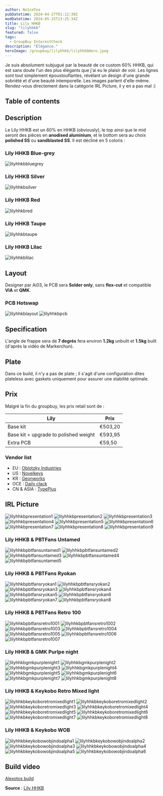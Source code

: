 ```yaml
---
author: No1ceTea
pubDatetime: 2024-04-27T01:12:30Z
modDatetime: 2024-05-15T13:25:34Z
title: Lily HHKB
slug: "lilyhhkb"
featured: false
tags:
  - GroupBuy InterestCheck
description: "Élégance."
heroImage: /groupbuy/lilyhhkb/lilyhhkbHero.jpeg
---
```


Je suis absolument subjugué par la beauté de ce custom 60% HHKB, qui est sans doute l'un des plus élégants que j'ai eu le plaisir de voir. Les lignes sont tout simplement époustouflantes, révélant un design d'une grande sobriété et d'une beauté intemporelle. Les images parlent d'elle-même. Rendez-vous directement dans la catégorie IRL Picture, il y en a pas mal :)

## Table of contents

## Description

Le Lily HHKB est un 60% en HHKB (obviously), le top ainsi que le mid seront des pièces en **anodised aluminium**, et le bottom sera au choix **polished SS** ou **sandblasted SS**.
Il est décliné en 5 coloris :

### Lily HHKB Blue-grey

![lilyhhkbbluegrey](/groupbuy/lilyhhkb/lilyhhkbbluegrey.jpeg)

### Lily HHKB Silver

![lilyhhkbsilver](/groupbuy/lilyhhkb/lilyhhkbsilver.jpeg)

### Lily HHKB Red

![lilyhhkbred](/groupbuy/lilyhhkb/lilyhhkbred.jpeg)

### Lily HHKB Taupe

![lilyhhkbtaupe](/groupbuy/lilyhhkb/lilyhhkbtaupe.jpeg)

### Lily HHKB Lilac

![lilyhhkblilac](/groupbuy/lilyhhkb/lilyhhkblilac.jpeg)

## Layout

Designer par Ai03, le PCB sera **Solder only**, sans **flex-cut** et compatible **VIA** et **QMK**.

### PCB Hotswap

![lilyhhkblayout](/groupbuy/lilyhhkb/lilyhhkblayout.jpg)
![lilyhhkbpcb](/groupbuy/lilyhhkb/lilyhhkbpcb.jpeg)

## Specification

L'angle de frappe sera de **7 degrés** fera environ **1.2kg** unbuilt et **1.5kg** built (d'après la vidéo de Markerchun).

## Plate

Dans ce build, il n'y a pas de plate ; il s'agit d'une configuration dites plateless avec gaskets uniquement pour assurer une stabilité optimale.

## Prix

Malgré la fin du groupbuy, les prix retail sont de :

| Lily                                  | Prix   |
| ------------------------------------- | ------- |
| Base kit                              | €503,20 |
| Base kit + upgrade to polished weight | €593,95 |
| Extra PCB                             | €59,50  |

### Vendor list

- EU : [Oblotzky Industries](https://oblotzky.industries/products/lily)
- US : [Novelkeys](https://novelkeys.com/products/lily-keyboard)
- KR : [Geonworks](https://geon.works/products/gb-lily-hhkb-barebone-kit)
- OCE : [Daily clack](https://dailyclack.com/products/lily-keyboard-kit)
- CN & ASIA : [TypePlus](https://typeplus.net/collections/lily)

## IRL Picture

![lilyhhkbpresentation1](/groupbuy/lilyhhkb/lilyhhkbpresentation1.jpg)
![lilyhhkbpresentation2](/groupbuy/lilyhhkb/lilyhhkbpresentation2.jpeg)
![lilyhhkbpresentation3](/groupbuy/lilyhhkb/lilyhhkbpresentation3.jpeg)
![lilyhhkbpresentation4](/groupbuy/lilyhhkb/lilyhhkbpresentation4.jpeg)
![lilyhhkbpresentation5](/groupbuy/lilyhhkb/lilyhhkbpresentation5.jpeg)
![lilyhhkbpresentation6](/groupbuy/lilyhhkb/lilyhhkbpresentation6.jpeg)
![lilyhhkbpresentation7](/groupbuy/lilyhhkb/lilyhhkbpresentation7.jpeg)
![lilyhhkbpresentation8](/groupbuy/lilyhhkb/lilyhhkbpresentation8.jpg)
![lilyhhkbpresentation9](/groupbuy/lilyhhkb/lilyhhkbpresentation9.jpg)

### Lily HHKB & PBTFans Untamed

![lilyhhkbpbtfansuntamed1](/groupbuy/lilyhhkb/lilyhhkbpbtfansuntamed1.jpg)
![lilyhhkbpbtfansuntamed2](/groupbuy/lilyhhkb/lilyhhkbpbtfansuntamed2.jpg)
![lilyhhkbpbtfansuntamed3](/groupbuy/lilyhhkb/lilyhhkbpbtfansuntamed3.jpg)
![lilyhhkbpbtfansuntamed4](/groupbuy/lilyhhkb/lilyhhkbpbtfansuntamed4.jpg)
![lilyhhkbpbtfansuntamed5](/groupbuy/lilyhhkb/lilyhhkbpbtfansuntamed5.jpg)

### Lily HHKB & PBTFans Ryokan

![lilyhhkbpbtfansryokan1](/groupbuy/lilyhhkb/lilyhhkbpbtfansryokan1.jpg)
![lilyhhkbpbtfansryokan2](/groupbuy/lilyhhkb/lilyhhkbpbtfansryokan2.jpg)
![lilyhhkbpbtfansryokan3](/groupbuy/lilyhhkb/lilyhhkbpbtfansryokan3.jpg)
![lilyhhkbpbtfansryokan4](/groupbuy/lilyhhkb/lilyhhkbpbtfansryokan4.jpg)
![lilyhhkbpbtfansryokan5](/groupbuy/lilyhhkb/lilyhhkbpbtfansryokan5.jpg)
![lilyhhkbpbtfansryokan6](/groupbuy/lilyhhkb/lilyhhkbpbtfansryokan6.jpg)
![lilyhhkbpbtfansryokan7](/groupbuy/lilyhhkb/lilyhhkbpbtfansryokan7.jpg)
![lilyhhkbpbtfansryokan8](/groupbuy/lilyhhkb/lilyhhkbpbtfansryokan8.jpg)

### Lily HHKB & PBTFans Retro 100

![lilyhhkbpbtfansretro1001](/groupbuy/lilyhhkb/lilyhhkbpbtfansretro1001.jpg)
![lilyhhkbpbtfansretro1002](/groupbuy/lilyhhkb/lilyhhkbpbtfansretro1002.jpg)
![lilyhhkbpbtfansretro1003](/groupbuy/lilyhhkb/lilyhhkbpbtfansretro1003.jpg)
![lilyhhkbpbtfansretro1004](/groupbuy/lilyhhkb/lilyhhkbpbtfansretro1004.jpg)
![lilyhhkbpbtfansretro1005](/groupbuy/lilyhhkb/lilyhhkbpbtfansretro1005.jpg)
![lilyhhkbpbtfansretro1006](/groupbuy/lilyhhkb/lilyhhkbpbtfansretro1006.jpg)
![lilyhhkbpbtfansretro1007](/groupbuy/lilyhhkb/lilyhhkbpbtfansretro1007.jpg)

### Lily HHKB & GMK Purlpe night

![lilyhhkbgmkpurplenight1](/groupbuy/lilyhhkb/lilyhhkbgmkpurplenight1.jpg)
![lilyhhkbgmkpurplenight2](/groupbuy/lilyhhkb/lilyhhkbgmkpurplenight2.jpg)
![lilyhhkbgmkpurplenight3](/groupbuy/lilyhhkb/lilyhhkbgmkpurplenight3.jpg)
![lilyhhkbgmkpurplenight4](/groupbuy/lilyhhkb/lilyhhkbgmkpurplenight4.jpg)
![lilyhhkbgmkpurplenight5](/groupbuy/lilyhhkb/lilyhhkbgmkpurplenight5.jpg)
![lilyhhkbgmkpurplenight6](/groupbuy/lilyhhkb/lilyhhkbgmkpurplenight6.jpg)
![lilyhhkbgmkpurplenight7](/groupbuy/lilyhhkb/lilyhhkbgmkpurplenight7.jpg)
![lilyhhkbgmkpurplenight8](/groupbuy/lilyhhkb/lilyhhkbgmkpurplenight8.jpg)

### Lily HHKB & Keykobo Retro Mixed light

![lilyhhkbkeykoboretromixedlight1](/groupbuy/lilyhhkb/lilyhhkbkeykoboretromixedlight1.jpg)
![lilyhhkbkeykoboretromixedlight2](/groupbuy/lilyhhkb/lilyhhkbkeykoboretromixedlight2.jpg)
![lilyhhkbkeykoboretromixedlight3](/groupbuy/lilyhhkb/lilyhhkbkeykoboretromixedlight3.jpg)
![lilyhhkbkeykoboretromixedlight4](/groupbuy/lilyhhkb/lilyhhkbkeykoboretromixedlight4.jpg)
![lilyhhkbkeykoboretromixedlight5](/groupbuy/lilyhhkb/lilyhhkbkeykoboretromixedlight5.jpg)
![lilyhhkbkeykoboretromixedlight6](/groupbuy/lilyhhkb/lilyhhkbkeykoboretromixedlight6.jpg)
![lilyhhkbkeykoboretromixedlight7](/groupbuy/lilyhhkb/lilyhhkbkeykoboretromixedlight7.jpg)
![lilyhhkbkeykoboretromixedlight8](/groupbuy/lilyhhkb/lilyhhkbkeykoboretromixedlight8.jpg)

### Lily HHKB & Keykobo WOB

![lilyhhkbkeykobowobjindoalpha1](/groupbuy/lilyhhkb/lilyhhkbkeykobowobjindoalpha1.jpg)
![lilyhhkbkeykobowobjindoalpha2](/groupbuy/lilyhhkb/lilyhhkbkeykobowobjindoalpha2.jpg)
![lilyhhkbkeykobowobjindoalpha3](/groupbuy/lilyhhkb/lilyhhkbkeykobowobjindoalpha3.jpg)
![lilyhhkbkeykobowobjindoalpha4](/groupbuy/lilyhhkb/lilyhhkbkeykobowobjindoalpha4.jpg)
![lilyhhkbkeykobowobjindoalpha5](/groupbuy/lilyhhkb/lilyhhkbkeykobowobjindoalpha5.jpg)
![lilyhhkbkeykobowobjindoalpha6](/groupbuy/lilyhhkb/lilyhhkbkeykobowobjindoalpha6.jpg)

## Build video

[Alexotos build](https://www.youtube.com/watch?v=b6-d-hUqVVM&ab_channel=alexotos)

**Source** : [Lily HHKB](https://geekhack.org/index.php?topic=118429.0)
